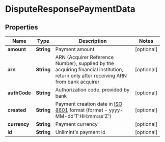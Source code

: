 
# DisputeResponsePaymentData

## Properties
Name | Type | Description | Notes
------------ | ------------- | ------------- | -------------
**amount** | **String** | Payment amount |  [optional]
**arn** | **String** | ARN (Acquirer Reference Number), supplied by the acquiring financial institution, return only after receiving ARN from bank acquirer |  [optional]
**authCode** | **String** | Authorization code, provided by bank |  [optional]
**created** | **String** | Payment creation date in [ISO 8601](https://en.wikipedia.org/wiki/ISO_8601) format (format - yyyy-MM-dd&#39;T&#39;HH:mm:ss&#39;Z&#39;) |  [optional]
**currency** | **String** | Payment currency |  [optional]
**id** | **String** | Unlimint&#39;s payment id |  [optional]



